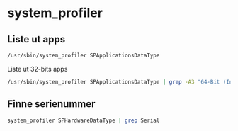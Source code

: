 # system_profiler


## Liste ut apps

```bash
/usr/sbin/system_profiler SPApplicationsDataType
```

Liste ut 32-bits apps

```bash
/usr/sbin/system_profiler SPApplicationsDataType | grep -A3 "64-Bit (Intel): No"| grep Location | cut -c17-
```


## Finne serienummer

```bash
system_profiler SPHardwareDataType | grep Serial
```
